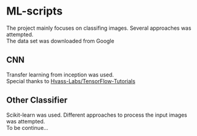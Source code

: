 # ML-scripts
The project mainly focuses on classifing images. Several approaches was attempted.<br>
The data set was downloaded from Google 
## CNN
Transfer learning from inception was used.<br>
Special thanks to [Hvass-Labs/TensorFlow-Tutorials](https://github.com/Hvass-Labs/TensorFlow-Tutorials)<br>

## Other Classifier
Scikit-learn was used. Different approaches to process the input images was attempted.<br>
To be continue...


